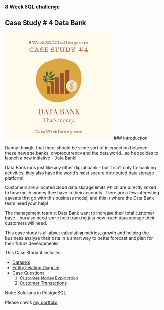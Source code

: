 ### 8 Week SQL challenge

## Case Study # 4 Data Bank

 <img src='https://github.com/sumedhadewan/8-week-sql-challenge/blob/main/case-study-4/images/databank.png' width='350'>
### Introduction

Danny thought that there should be some sort of intersection between these new age banks, cryptocurrency and the data world…so he decides to launch a new initiative - Data Bank!

Data Bank runs just like any other digital bank - but it isn’t only for banking activities, they also have the world’s most secure distributed data storage platform!

Customers are allocated cloud data storage limits which are directly linked to how much money they have in their accounts. There are a few interesting caveats that go with this business model, and this is where the Data Bank team need your help!

The management team at Data Bank want to increase their total customer base - but also need some help tracking just how much data storage their customers will need.

This case study is all about calculating metrics, growth and helping the business analyse their data in a smart way to better forecast and plan for their future developments!

This Case Study 4 includes
 
* [Datasets](https://github.com/sumedhadewan/8-week-sql-challenge/blob/main/case-study-4/case_study_4_part_1.md#datasets)
* [Entity Relation Diagram](https://github.com/sumedhadewan/8-week-sql-challenge/blob/main/case-study-4/case_study_4_part_1.md#diagram)
* Case Questions
    1. <a href='https://github.com/sumedhadewan/8-week-sql-challenge/blob/main/case-study-4/case_study_4_part_2.md'>Customer Nodes Exploration</a>
    2. <a href='https://github.com/sumedhadewan/8-week-sql-challenge/blob/main/case-study-4/case_study_4_part_2.md'>Customer Transactions</a>


Note: Solutions in PostgreSQL


Please check [my portfolio](https://sumedhadewan.github.io/portfolio/)
